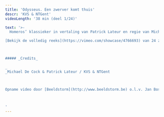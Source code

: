 ```yaml
---
title: 'Odysseus. Een zwerver komt thuis'
descr: 'KVS & NTGent'
videoLength: '38 min (deel 1/24)'

text: '>-
  Homeros’ klassieker in vertaling van Patrick Lateur en regie van Michael De Cock. Oercanon dus, maar genadeloos actueel.  Het verhaal van een zwerver op drift, die na een veel te lange oorlog de veel te lange weg naar huis zoekt. Vrouwen, eilanden, zee en de inmenging van een weerbarstige god belemmeren zijn weg. Thuis wacht hem het ultieme gevecht om weer vader, vorst en echtgenoot te worden.Het theateravontuur in 24 zangen door een resem topacteurs.

[Bekijk de volledig reeks](https://vimeo.com/showcase/4766693) van 24 zangen

‍

##### _Credits_

_‍  
_Michael De Cock & Patrick Lateur / KVS & NTGent

‍

Opname video door [Beeldstorm](http://www.beeldstorm.be) o.l.v. Jan Bosteels  

  

‍'
---
```

